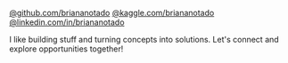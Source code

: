 [@github.com/briananotado](https://github.com/briananotado) [@kaggle.com/briananotado](https://kaggle.com/briananotado) [@linkedin.com/in/briananotado](https://linkedin.com/in/briananotado)

I like building stuff and turning concepts into solutions. Let's connect and explore opportunities together!

<!---
briananotado/briananotado is a ✨ special ✨ repository because its `README.md` (this file) appears on your GitHub profile.
You can click the Preview link to take a look at your changes.
--->

